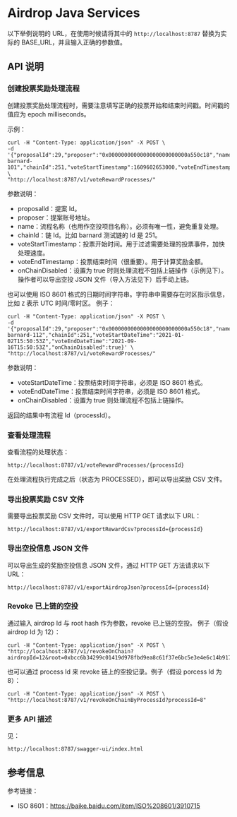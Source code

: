 # Airdrop Java Services

以下举例说明的 URL，在使用时候请将其中的 `http://localhost:8787` 替换为实际的 BASE_URL，并且输入正确的参数值。

## API 说明

### 创建投票奖励处理流程

创建投票奖励处理流程时，需要注意填写正确的投票开始和结束时间戳。时间戳的值应为 epoch milliseconds。

示例：

```shell
curl -H "Content-Type: application/json" -X POST \
-d '{"proposalId":29,"proposer":"0x0000000000000000000000000a550c18","name":"TEST-barnard-101","chainId":251,"voteStartTimestamp":1609602653000,"voteEndTimestamp":1631807453000}' \
"http://localhost:8787/v1/voteRewardProcesses/"
```

参数说明：

* proposalId：提案 Id。
* proposer：提案账号地址。
* name：流程名称（也用作空投项目名称）。必须有唯一性，避免重复处理。
* chainId：链 Id。比如 barnard 测试链的 Id 是 251。
* voteStartTimestamp：投票开始时间。用于过滤需要处理的投票事件，加快处理速度。
* voteEndTimestamp：投票结束时间（很重要）。用于计算奖励金额。
* onChainDisabled：设置为 true 时则处理流程不包括上链操作（示例见下）。操作者可以导出空投 JSON 文件（导入方法见下）后手动上链。

也可以使用 ISO 8601 格式的日期时间字符串。字符串中需要存在时区指示信息，比如 `Z` 表示 UTC 时间/零时区。 例子：

```shell
curl -H "Content-Type: application/json" -X POST \
-d '{"proposalId":29,"proposer":"0x0000000000000000000000000a550c18","name":"TEST-barnard-112","chainId":251,"voteStartDateTime":"2021-01-02T15:50:53Z","voteEndDateTime":"2021-09-16T15:50:53Z","onChainDisabled":true}' \
"http://localhost:8787/v1/voteRewardProcesses/"
```

参数说明：

* voteStartDateTime：投票结束时间字符串，必须是 ISO 8601 格式。
* voteEndDateTime：投票结束时间字符串，必须是 ISO 8601 格式。
* onChainDisabled：设置为 true 则处理流程不包括上链操作。

返回的结果中有流程 Id（processId）。

### 查看处理流程

查看流程的处理状态：

```url
http://localhost:8787/v1/voteRewardProcesses/{processId}
```

在处理流程执行完成之后（状态为 PROCESSED），即可以导出奖励 CSV 文件。

### 导出投票奖励 CSV 文件

需要导出投票奖励 CSV 文件时，可以使用 HTTP GET 请求以下 URL：

```url
http://localhost:8787/v1/exportRewardCsv?processId={processId}
```

### 导出空投信息 JSON 文件

可以导出生成的奖励空投信息 JSON 文件，通过 HTTP GET 方法请求以下 URL：

```url
http://localhost:8787/v1/exportAirdropJson?processId={processId}
```

### Revoke 已上链的空投

通过输入 airdrop Id 与 root hash 作为参数，revoke 已上链的空投。 例子（假设 airdrop Id 为 12）：

```shell
curl -H "Content-Type: application/json" -X POST \
"http://localhost:8787/v1/revokeOnChain?airdropId=12&root=0xbcc6b34299c01419d978fbd9ea8c61f37e6bc5e3e4e6c14b917946733bcc87b2"
```

也可以通过 process Id 来 revoke 链上的空投记录。例子（假设 porcess Id 为 8）：

```shell
curl -H "Content-Type: application/json" -X POST \
"http://localhost:8787/v1/revokeOnChainByProcessId?processId=8"
```

### 更多 API 描述

见：

```
http://localhost:8787/swagger-ui/index.html
```

## 参考信息

参考链接：

* ISO 8601：https://baike.baidu.com/item/ISO%208601/3910715

